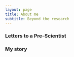 ```yaml
---
layout: page
title: About me
subtitle: Beyond the research
---
```


### Letters to a Pre-Scientist

### My story


